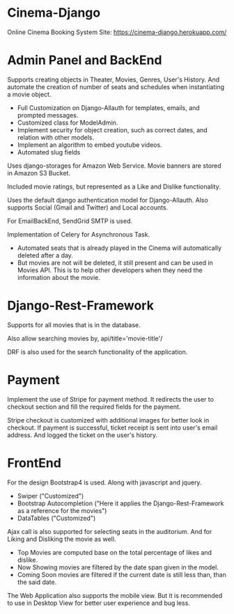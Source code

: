 # Cinema-Django
Online Cinema Booking System
Site: https://cinema-django.herokuapp.com/

# Admin Panel and BackEnd
Supports creating objects in Theater, Movies, Genres, User's History.
And automate the creation of number of seats and schedules when instantiating a movie object.

 - Full Customization on Django-Allauth for templates, emails, and prompted messages.
 - Customized class for ModelAdmin.
 - Implement security for object creation, such as correct dates, and relation with other models.
 - Implement an algorithm to embed youtube videos.
 - Automated slug fields

Uses django-storages for Amazon Web Service.
Movie banners are stored in Amazon S3 Bucket.

Included movie ratings, but represented as a Like and Dislike functionality.

Uses the default django authentication model for Django-Allauth.
Also supports Social (Gmail and Twitter) and Local accounts.

For EmailBackEnd, SendGrid SMTP is used.

Implementation of Celery for Asynchronous Task.
 - Automated seats that is already played in the Cinema will automatically deleted after a day.
 - But movies are not will be deleted, it still present and can be used in Movies API.
   This is to help other developers when they need the information about the movie.


# Django-Rest-Framework
Supports for all movies that is in the database.

Also allow searching movies by, api/title='movie-title'/

DRF is also used for the search functionality of the application.

# Payment
Implement the use of Stripe for payment method.
It redirects the user to checkout section and fill the required fields for the payment.

Stripe checkout is customized with additional images for better look in checkout.
If payment is successful, ticket receipt is sent into user's email address.
And logged the ticket on the user's history.

# FrontEnd
For the design Bootstrap4 is used.
Along with javascript and jquery.

 - Swiper ("Customized")
 - Bootstrap Autocompletion ("Here it applies the Django-Rest-Framework as a reference for the movies")
 - DataTables ("Customized")
 
Ajax call is also supported for selecting seats in the auditorium. 
And for Liking and Disliking the movie as well.

 - Top Movies are computed base on the total percentage of likes and dislike.
 - Now Showing movies are filtered by the date span given in the model.
 - Coming Soon movies are filtered if the current date is still less than, than the said date.

The Web Application also supports the mobile view. But it is recommended to use in Desktop View
for better user experience and bug less.

